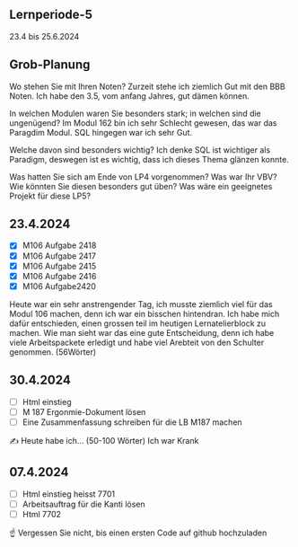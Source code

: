 ## Lernperiode-5

23.4 bis 25.6.2024

## Grob-Planung
Wo stehen Sie mit Ihren Noten? Zurzeit stehe ich ziemlich Gut mit den BBB Noten. Ich habe den 3.5, vom anfang Jahres, gut dämen können. 

In welchen Modulen waren Sie besonders stark; in welchen sind die ungenügend? Im Modul 162 bin ich sehr Schlecht gewesen, das war das Paragdim Modul. SQL hingegen war ich sehr Gut.

Welche davon sind besonders wichtig? Ich denke SQL ist wichtiger als Paradigm, deswegen ist es wichtig, dass ich dieses Thema glänzen konnte. 

Was hatten Sie sich am Ende von LP4 vorgenommen? Was war Ihr VBV? Wie könnten Sie diesen besonders gut üben?
Was wäre ein geeignetes Projekt für diese LP5?
## 23.4.2024
- [x] M106 Aufgabe 2418
- [x] M106 Aufgabe 2417
- [x] M106 Aufgabe 2415
- [x] M106 Aufgabe 2416
- [x] M106 Aufgabe2420

Heute war ein sehr anstrengender Tag, ich musste ziemlich viel für das Modul 106 machen, denn ich war ein bisschen hintendran. Ich habe mich dafür entschieden, einen grossen teil im heutigen Lernatelierblock zu machen. Wie man sieht war das eine gute Entscheidung, denn ich habe viele Arbeitspackete erledigt und habe viel Arebteit von den Schulter genommen. (56Wörter)

## 30.4.2024
- [ ] Html einstieg
- [ ] M 187 Ergonmie-Dokument lösen
- [ ] Eine Zusammenfassung schreiben für die LB M187 machen

✍️ Heute habe ich... (50-100 Wörter) Ich war Krank

## 07.4.2024
- [ ] Html einstieg heisst 7701
- [ ] Arbeitsauftrag für die Kanti lösen
- [ ] Html 7702 

☝️ Vergessen Sie nicht, bis einen ersten Code auf github hochzuladen
